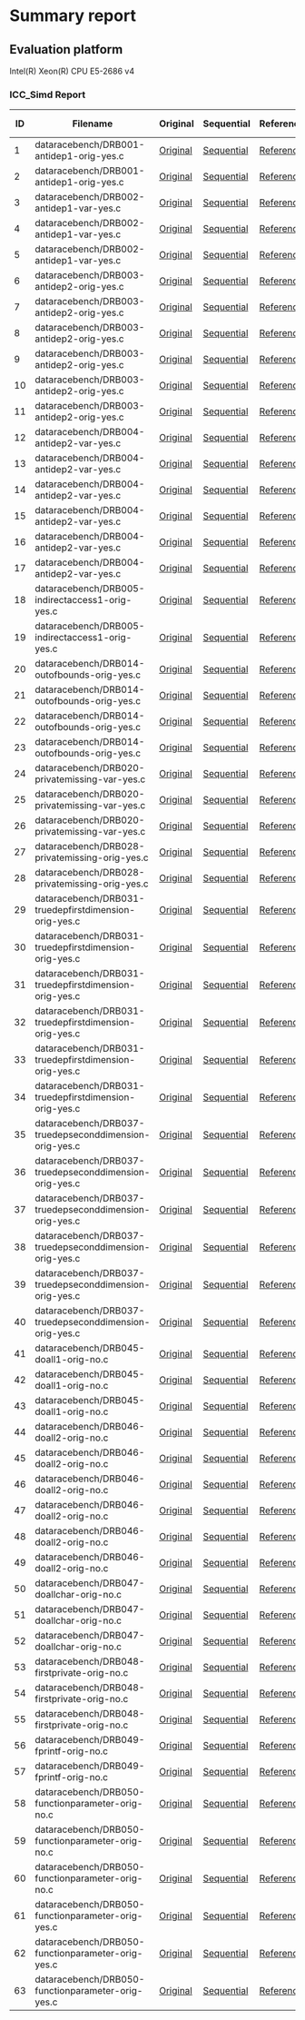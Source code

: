 # Summary report

## Evaluation platform

Intel(R) Xeon(R) CPU E5-2686 v4

### ICC_Simd Report

 ID | Filename | Original | Sequential | Reference | Loop ID | Line Number | ICC_Simd | Output | JSON | Ground Truth 
 --- | --- | --- | --- | --- | --- | --- | --- | --- | --- | --- 
1 | dataracebench/DRB001-antidep1-orig-yes.c | [Original](../../benchmarks/original/dataracebench/DRB001-antidep1-orig-yes.c) | [Sequential](../../benchmarks/sequential/dataracebench/DRB001-antidep1-orig-yes.c) | [Reference](../../benchmarks/reference_cpu_simd/dataracebench/DRB001-antidep1-orig-yes.c.json) | 1 | 61 | TP | [out](../../benchmarks/ICC_Simd/dataracebench/DRB001-antidep1-orig-yes.c.optrpt) | [json](../../benchmarks/ICC_Simd/dataracebench/DRB001-antidep1-orig-yes.c.json) | [YES](../../benchmarks/original/dataracebench/DRB001-antidep1-orig-yes.c)
2 | dataracebench/DRB001-antidep1-orig-yes.c | [Original](../../benchmarks/original/dataracebench/DRB001-antidep1-orig-yes.c) | [Sequential](../../benchmarks/sequential/dataracebench/DRB001-antidep1-orig-yes.c) | [Reference](../../benchmarks/reference_cpu_simd/dataracebench/DRB001-antidep1-orig-yes.c.json) | 2 | 65 | TP | [out](../../benchmarks/ICC_Simd/dataracebench/DRB001-antidep1-orig-yes.c.optrpt) | [json](../../benchmarks/ICC_Simd/dataracebench/DRB001-antidep1-orig-yes.c.json) | [YES](../../benchmarks/original/dataracebench/DRB001-antidep1-orig-yes.c)
3 | dataracebench/DRB002-antidep1-var-yes.c | [Original](../../benchmarks/original/dataracebench/DRB002-antidep1-var-yes.c) | [Sequential](../../benchmarks/sequential/dataracebench/DRB002-antidep1-var-yes.c) | [Reference](../../benchmarks/reference_cpu_simd/dataracebench/DRB002-antidep1-var-yes.c.json) | 1 | 64 | TP | [out](../../benchmarks/ICC_Simd/dataracebench/DRB002-antidep1-var-yes.c.optrpt) | [json](../../benchmarks/ICC_Simd/dataracebench/DRB002-antidep1-var-yes.c.json) | [YES](../../benchmarks/original/dataracebench/DRB002-antidep1-var-yes.c)
4 | dataracebench/DRB002-antidep1-var-yes.c | [Original](../../benchmarks/original/dataracebench/DRB002-antidep1-var-yes.c) | [Sequential](../../benchmarks/sequential/dataracebench/DRB002-antidep1-var-yes.c) | [Reference](../../benchmarks/reference_cpu_simd/dataracebench/DRB002-antidep1-var-yes.c.json) | 2 | 68 | TP | [out](../../benchmarks/ICC_Simd/dataracebench/DRB002-antidep1-var-yes.c.optrpt) | [json](../../benchmarks/ICC_Simd/dataracebench/DRB002-antidep1-var-yes.c.json) | [YES](../../benchmarks/original/dataracebench/DRB002-antidep1-var-yes.c)
5 | dataracebench/DRB002-antidep1-var-yes.c | [Original](../../benchmarks/original/dataracebench/DRB002-antidep1-var-yes.c) | [Sequential](../../benchmarks/sequential/dataracebench/DRB002-antidep1-var-yes.c) | [Reference](../../benchmarks/reference_cpu_simd/dataracebench/DRB002-antidep1-var-yes.c.json) | 3 | 72 | FN | [out](../../benchmarks/ICC_Simd/dataracebench/DRB002-antidep1-var-yes.c.optrpt) | [json](../../benchmarks/ICC_Simd/dataracebench/DRB002-antidep1-var-yes.c.json) | [YES](../../benchmarks/original/dataracebench/DRB002-antidep1-var-yes.c)
6 | dataracebench/DRB003-antidep2-orig-yes.c | [Original](../../benchmarks/original/dataracebench/DRB003-antidep2-orig-yes.c) | [Sequential](../../benchmarks/sequential/dataracebench/DRB003-antidep2-orig-yes.c) | [Reference](../../benchmarks/reference_cpu_simd/dataracebench/DRB003-antidep2-orig-yes.c.json) | 1 | 61 | DP | [out](../../benchmarks/ICC_Simd/dataracebench/DRB003-antidep2-orig-yes.c.optrpt) | [json](../../benchmarks/ICC_Simd/dataracebench/DRB003-antidep2-orig-yes.c.json) | [YES](../../benchmarks/original/dataracebench/DRB003-antidep2-orig-yes.c)
7 | dataracebench/DRB003-antidep2-orig-yes.c | [Original](../../benchmarks/original/dataracebench/DRB003-antidep2-orig-yes.c) | [Sequential](../../benchmarks/sequential/dataracebench/DRB003-antidep2-orig-yes.c) | [Reference](../../benchmarks/reference_cpu_simd/dataracebench/DRB003-antidep2-orig-yes.c.json) | 2 | 63 | TP | [out](../../benchmarks/ICC_Simd/dataracebench/DRB003-antidep2-orig-yes.c.optrpt) | [json](../../benchmarks/ICC_Simd/dataracebench/DRB003-antidep2-orig-yes.c.json) | [YES](../../benchmarks/original/dataracebench/DRB003-antidep2-orig-yes.c)
8 | dataracebench/DRB003-antidep2-orig-yes.c | [Original](../../benchmarks/original/dataracebench/DRB003-antidep2-orig-yes.c) | [Sequential](../../benchmarks/sequential/dataracebench/DRB003-antidep2-orig-yes.c) | [Reference](../../benchmarks/reference_cpu_simd/dataracebench/DRB003-antidep2-orig-yes.c.json) | 3 | 66 | TN | [out](../../benchmarks/ICC_Simd/dataracebench/DRB003-antidep2-orig-yes.c.optrpt) | [json](../../benchmarks/ICC_Simd/dataracebench/DRB003-antidep2-orig-yes.c.json) | [NO](../../benchmarks/original/dataracebench/DRB003-antidep2-orig-yes.c)
9 | dataracebench/DRB003-antidep2-orig-yes.c | [Original](../../benchmarks/original/dataracebench/DRB003-antidep2-orig-yes.c) | [Sequential](../../benchmarks/sequential/dataracebench/DRB003-antidep2-orig-yes.c) | [Reference](../../benchmarks/reference_cpu_simd/dataracebench/DRB003-antidep2-orig-yes.c.json) | 4 | 68 | TP | [out](../../benchmarks/ICC_Simd/dataracebench/DRB003-antidep2-orig-yes.c.optrpt) | [json](../../benchmarks/ICC_Simd/dataracebench/DRB003-antidep2-orig-yes.c.json) | [YES](../../benchmarks/original/dataracebench/DRB003-antidep2-orig-yes.c)
10 | dataracebench/DRB003-antidep2-orig-yes.c | [Original](../../benchmarks/original/dataracebench/DRB003-antidep2-orig-yes.c) | [Sequential](../../benchmarks/sequential/dataracebench/DRB003-antidep2-orig-yes.c) | [Reference](../../benchmarks/reference_cpu_simd/dataracebench/DRB003-antidep2-orig-yes.c.json) | 5 | 74 | FN | [out](../../benchmarks/ICC_Simd/dataracebench/DRB003-antidep2-orig-yes.c.optrpt) | [json](../../benchmarks/ICC_Simd/dataracebench/DRB003-antidep2-orig-yes.c.json) | [YES](../../benchmarks/original/dataracebench/DRB003-antidep2-orig-yes.c)
11 | dataracebench/DRB003-antidep2-orig-yes.c | [Original](../../benchmarks/original/dataracebench/DRB003-antidep2-orig-yes.c) | [Sequential](../../benchmarks/sequential/dataracebench/DRB003-antidep2-orig-yes.c) | [Reference](../../benchmarks/reference_cpu_simd/dataracebench/DRB003-antidep2-orig-yes.c.json) | 6 | 76 | FN | [out](../../benchmarks/ICC_Simd/dataracebench/DRB003-antidep2-orig-yes.c.optrpt) | [json](../../benchmarks/ICC_Simd/dataracebench/DRB003-antidep2-orig-yes.c.json) | [YES](../../benchmarks/original/dataracebench/DRB003-antidep2-orig-yes.c)
12 | dataracebench/DRB004-antidep2-var-yes.c | [Original](../../benchmarks/original/dataracebench/DRB004-antidep2-var-yes.c) | [Sequential](../../benchmarks/sequential/dataracebench/DRB004-antidep2-var-yes.c) | [Reference](../../benchmarks/reference_cpu_simd/dataracebench/DRB004-antidep2-var-yes.c.json) | 1 | 65 | DP | [out](../../benchmarks/ICC_Simd/dataracebench/DRB004-antidep2-var-yes.c.optrpt) | [json](../../benchmarks/ICC_Simd/dataracebench/DRB004-antidep2-var-yes.c.json) | [YES](../../benchmarks/original/dataracebench/DRB004-antidep2-var-yes.c)
13 | dataracebench/DRB004-antidep2-var-yes.c | [Original](../../benchmarks/original/dataracebench/DRB004-antidep2-var-yes.c) | [Sequential](../../benchmarks/sequential/dataracebench/DRB004-antidep2-var-yes.c) | [Reference](../../benchmarks/reference_cpu_simd/dataracebench/DRB004-antidep2-var-yes.c.json) | 2 | 67 | TP | [out](../../benchmarks/ICC_Simd/dataracebench/DRB004-antidep2-var-yes.c.optrpt) | [json](../../benchmarks/ICC_Simd/dataracebench/DRB004-antidep2-var-yes.c.json) | [YES](../../benchmarks/original/dataracebench/DRB004-antidep2-var-yes.c)
14 | dataracebench/DRB004-antidep2-var-yes.c | [Original](../../benchmarks/original/dataracebench/DRB004-antidep2-var-yes.c) | [Sequential](../../benchmarks/sequential/dataracebench/DRB004-antidep2-var-yes.c) | [Reference](../../benchmarks/reference_cpu_simd/dataracebench/DRB004-antidep2-var-yes.c.json) | 3 | 70 | TN | [out](../../benchmarks/ICC_Simd/dataracebench/DRB004-antidep2-var-yes.c.optrpt) | [json](../../benchmarks/ICC_Simd/dataracebench/DRB004-antidep2-var-yes.c.json) | [NO](../../benchmarks/original/dataracebench/DRB004-antidep2-var-yes.c)
15 | dataracebench/DRB004-antidep2-var-yes.c | [Original](../../benchmarks/original/dataracebench/DRB004-antidep2-var-yes.c) | [Sequential](../../benchmarks/sequential/dataracebench/DRB004-antidep2-var-yes.c) | [Reference](../../benchmarks/reference_cpu_simd/dataracebench/DRB004-antidep2-var-yes.c.json) | 4 | 72 | TP | [out](../../benchmarks/ICC_Simd/dataracebench/DRB004-antidep2-var-yes.c.optrpt) | [json](../../benchmarks/ICC_Simd/dataracebench/DRB004-antidep2-var-yes.c.json) | [YES](../../benchmarks/original/dataracebench/DRB004-antidep2-var-yes.c)
16 | dataracebench/DRB004-antidep2-var-yes.c | [Original](../../benchmarks/original/dataracebench/DRB004-antidep2-var-yes.c) | [Sequential](../../benchmarks/sequential/dataracebench/DRB004-antidep2-var-yes.c) | [Reference](../../benchmarks/reference_cpu_simd/dataracebench/DRB004-antidep2-var-yes.c.json) | 5 | 78 | FN | [out](../../benchmarks/ICC_Simd/dataracebench/DRB004-antidep2-var-yes.c.optrpt) | [json](../../benchmarks/ICC_Simd/dataracebench/DRB004-antidep2-var-yes.c.json) | [YES](../../benchmarks/original/dataracebench/DRB004-antidep2-var-yes.c)
17 | dataracebench/DRB004-antidep2-var-yes.c | [Original](../../benchmarks/original/dataracebench/DRB004-antidep2-var-yes.c) | [Sequential](../../benchmarks/sequential/dataracebench/DRB004-antidep2-var-yes.c) | [Reference](../../benchmarks/reference_cpu_simd/dataracebench/DRB004-antidep2-var-yes.c.json) | 6 | 80 | FN | [out](../../benchmarks/ICC_Simd/dataracebench/DRB004-antidep2-var-yes.c.optrpt) | [json](../../benchmarks/ICC_Simd/dataracebench/DRB004-antidep2-var-yes.c.json) | [YES](../../benchmarks/original/dataracebench/DRB004-antidep2-var-yes.c)
18 | dataracebench/DRB005-indirectaccess1-orig-yes.c | [Original](../../benchmarks/original/dataracebench/DRB005-indirectaccess1-orig-yes.c) | [Sequential](../../benchmarks/sequential/dataracebench/DRB005-indirectaccess1-orig-yes.c) | [Reference](../../benchmarks/reference_cpu_simd/dataracebench/DRB005-indirectaccess1-orig-yes.c.json) | 1 | 120 | TP | [out](../../benchmarks/ICC_Simd/dataracebench/DRB005-indirectaccess1-orig-yes.c.optrpt) | [json](../../benchmarks/ICC_Simd/dataracebench/DRB005-indirectaccess1-orig-yes.c.json) | [YES](../../benchmarks/original/dataracebench/DRB005-indirectaccess1-orig-yes.c)
19 | dataracebench/DRB005-indirectaccess1-orig-yes.c | [Original](../../benchmarks/original/dataracebench/DRB005-indirectaccess1-orig-yes.c) | [Sequential](../../benchmarks/sequential/dataracebench/DRB005-indirectaccess1-orig-yes.c) | [Reference](../../benchmarks/reference_cpu_simd/dataracebench/DRB005-indirectaccess1-orig-yes.c.json) | 2 | 126 | FN | [out](../../benchmarks/ICC_Simd/dataracebench/DRB005-indirectaccess1-orig-yes.c.optrpt) | [json](../../benchmarks/ICC_Simd/dataracebench/DRB005-indirectaccess1-orig-yes.c.json) | [YES](../../benchmarks/original/dataracebench/DRB005-indirectaccess1-orig-yes.c)
20 | dataracebench/DRB014-outofbounds-orig-yes.c | [Original](../../benchmarks/original/dataracebench/DRB014-outofbounds-orig-yes.c) | [Sequential](../../benchmarks/sequential/dataracebench/DRB014-outofbounds-orig-yes.c) | [Reference](../../benchmarks/reference_cpu_simd/dataracebench/DRB014-outofbounds-orig-yes.c.json) | 1 | 75 | TP | [out](../../benchmarks/ICC_Simd/dataracebench/DRB014-outofbounds-orig-yes.c.optrpt) | [json](../../benchmarks/ICC_Simd/dataracebench/DRB014-outofbounds-orig-yes.c.json) | [YES](../../benchmarks/original/dataracebench/DRB014-outofbounds-orig-yes.c)
21 | dataracebench/DRB014-outofbounds-orig-yes.c | [Original](../../benchmarks/original/dataracebench/DRB014-outofbounds-orig-yes.c) | [Sequential](../../benchmarks/sequential/dataracebench/DRB014-outofbounds-orig-yes.c) | [Reference](../../benchmarks/reference_cpu_simd/dataracebench/DRB014-outofbounds-orig-yes.c.json) | 2 | 77 | TP | [out](../../benchmarks/ICC_Simd/dataracebench/DRB014-outofbounds-orig-yes.c.optrpt) | [json](../../benchmarks/ICC_Simd/dataracebench/DRB014-outofbounds-orig-yes.c.json) | [YES](../../benchmarks/original/dataracebench/DRB014-outofbounds-orig-yes.c)
22 | dataracebench/DRB014-outofbounds-orig-yes.c | [Original](../../benchmarks/original/dataracebench/DRB014-outofbounds-orig-yes.c) | [Sequential](../../benchmarks/sequential/dataracebench/DRB014-outofbounds-orig-yes.c) | [Reference](../../benchmarks/reference_cpu_simd/dataracebench/DRB014-outofbounds-orig-yes.c.json) | 3 | 80 | TN | [out](../../benchmarks/ICC_Simd/dataracebench/DRB014-outofbounds-orig-yes.c.optrpt) | [json](../../benchmarks/ICC_Simd/dataracebench/DRB014-outofbounds-orig-yes.c.json) | [NO](../../benchmarks/original/dataracebench/DRB014-outofbounds-orig-yes.c)
23 | dataracebench/DRB014-outofbounds-orig-yes.c | [Original](../../benchmarks/original/dataracebench/DRB014-outofbounds-orig-yes.c) | [Sequential](../../benchmarks/sequential/dataracebench/DRB014-outofbounds-orig-yes.c) | [Reference](../../benchmarks/reference_cpu_simd/dataracebench/DRB014-outofbounds-orig-yes.c.json) | 4 | 82 | FN | [out](../../benchmarks/ICC_Simd/dataracebench/DRB014-outofbounds-orig-yes.c.optrpt) | [json](../../benchmarks/ICC_Simd/dataracebench/DRB014-outofbounds-orig-yes.c.json) | [YES](../../benchmarks/original/dataracebench/DRB014-outofbounds-orig-yes.c)
24 | dataracebench/DRB020-privatemissing-var-yes.c | [Original](../../benchmarks/original/dataracebench/DRB020-privatemissing-var-yes.c) | [Sequential](../../benchmarks/sequential/dataracebench/DRB020-privatemissing-var-yes.c) | [Reference](../../benchmarks/reference_cpu_simd/dataracebench/DRB020-privatemissing-var-yes.c.json) | 1 | 62 | TP | [out](../../benchmarks/ICC_Simd/dataracebench/DRB020-privatemissing-var-yes.c.optrpt) | [json](../../benchmarks/ICC_Simd/dataracebench/DRB020-privatemissing-var-yes.c.json) | [YES](../../benchmarks/original/dataracebench/DRB020-privatemissing-var-yes.c)
25 | dataracebench/DRB020-privatemissing-var-yes.c | [Original](../../benchmarks/original/dataracebench/DRB020-privatemissing-var-yes.c) | [Sequential](../../benchmarks/sequential/dataracebench/DRB020-privatemissing-var-yes.c) | [Reference](../../benchmarks/reference_cpu_simd/dataracebench/DRB020-privatemissing-var-yes.c.json) | 2 | 66 | DP | [out](../../benchmarks/ICC_Simd/dataracebench/DRB020-privatemissing-var-yes.c.optrpt) | [json](../../benchmarks/ICC_Simd/dataracebench/DRB020-privatemissing-var-yes.c.json) | [YES](../../benchmarks/original/dataracebench/DRB020-privatemissing-var-yes.c)
26 | dataracebench/DRB020-privatemissing-var-yes.c | [Original](../../benchmarks/original/dataracebench/DRB020-privatemissing-var-yes.c) | [Sequential](../../benchmarks/sequential/dataracebench/DRB020-privatemissing-var-yes.c) | [Reference](../../benchmarks/reference_cpu_simd/dataracebench/DRB020-privatemissing-var-yes.c.json) | 3 | 73 | FN | [out](../../benchmarks/ICC_Simd/dataracebench/DRB020-privatemissing-var-yes.c.optrpt) | [json](../../benchmarks/ICC_Simd/dataracebench/DRB020-privatemissing-var-yes.c.json) | [YES](../../benchmarks/original/dataracebench/DRB020-privatemissing-var-yes.c)
27 | dataracebench/DRB028-privatemissing-orig-yes.c | [Original](../../benchmarks/original/dataracebench/DRB028-privatemissing-orig-yes.c) | [Sequential](../../benchmarks/sequential/dataracebench/DRB028-privatemissing-orig-yes.c) | [Reference](../../benchmarks/reference_cpu_simd/dataracebench/DRB028-privatemissing-orig-yes.c.json) | 1 | 60 | TP | [out](../../benchmarks/ICC_Simd/dataracebench/DRB028-privatemissing-orig-yes.c.optrpt) | [json](../../benchmarks/ICC_Simd/dataracebench/DRB028-privatemissing-orig-yes.c.json) | [YES](../../benchmarks/original/dataracebench/DRB028-privatemissing-orig-yes.c)
28 | dataracebench/DRB028-privatemissing-orig-yes.c | [Original](../../benchmarks/original/dataracebench/DRB028-privatemissing-orig-yes.c) | [Sequential](../../benchmarks/sequential/dataracebench/DRB028-privatemissing-orig-yes.c) | [Reference](../../benchmarks/reference_cpu_simd/dataracebench/DRB028-privatemissing-orig-yes.c.json) | 2 | 64 | DP | [out](../../benchmarks/ICC_Simd/dataracebench/DRB028-privatemissing-orig-yes.c.optrpt) | [json](../../benchmarks/ICC_Simd/dataracebench/DRB028-privatemissing-orig-yes.c.json) | [YES](../../benchmarks/original/dataracebench/DRB028-privatemissing-orig-yes.c)
29 | dataracebench/DRB031-truedepfirstdimension-orig-yes.c | [Original](../../benchmarks/original/dataracebench/DRB031-truedepfirstdimension-orig-yes.c) | [Sequential](../../benchmarks/sequential/dataracebench/DRB031-truedepfirstdimension-orig-yes.c) | [Reference](../../benchmarks/reference_cpu_simd/dataracebench/DRB031-truedepfirstdimension-orig-yes.c.json) | 1 | 60 | DP | [out](../../benchmarks/ICC_Simd/dataracebench/DRB031-truedepfirstdimension-orig-yes.c.optrpt) | [json](../../benchmarks/ICC_Simd/dataracebench/DRB031-truedepfirstdimension-orig-yes.c.json) | [YES](../../benchmarks/original/dataracebench/DRB031-truedepfirstdimension-orig-yes.c)
30 | dataracebench/DRB031-truedepfirstdimension-orig-yes.c | [Original](../../benchmarks/original/dataracebench/DRB031-truedepfirstdimension-orig-yes.c) | [Sequential](../../benchmarks/sequential/dataracebench/DRB031-truedepfirstdimension-orig-yes.c) | [Reference](../../benchmarks/reference_cpu_simd/dataracebench/DRB031-truedepfirstdimension-orig-yes.c.json) | 2 | 62 | TP | [out](../../benchmarks/ICC_Simd/dataracebench/DRB031-truedepfirstdimension-orig-yes.c.optrpt) | [json](../../benchmarks/ICC_Simd/dataracebench/DRB031-truedepfirstdimension-orig-yes.c.json) | [YES](../../benchmarks/original/dataracebench/DRB031-truedepfirstdimension-orig-yes.c)
31 | dataracebench/DRB031-truedepfirstdimension-orig-yes.c | [Original](../../benchmarks/original/dataracebench/DRB031-truedepfirstdimension-orig-yes.c) | [Sequential](../../benchmarks/sequential/dataracebench/DRB031-truedepfirstdimension-orig-yes.c) | [Reference](../../benchmarks/reference_cpu_simd/dataracebench/DRB031-truedepfirstdimension-orig-yes.c.json) | 3 | 65 | TN | [out](../../benchmarks/ICC_Simd/dataracebench/DRB031-truedepfirstdimension-orig-yes.c.optrpt) | [json](../../benchmarks/ICC_Simd/dataracebench/DRB031-truedepfirstdimension-orig-yes.c.json) | [NO](../../benchmarks/original/dataracebench/DRB031-truedepfirstdimension-orig-yes.c)
32 | dataracebench/DRB031-truedepfirstdimension-orig-yes.c | [Original](../../benchmarks/original/dataracebench/DRB031-truedepfirstdimension-orig-yes.c) | [Sequential](../../benchmarks/sequential/dataracebench/DRB031-truedepfirstdimension-orig-yes.c) | [Reference](../../benchmarks/reference_cpu_simd/dataracebench/DRB031-truedepfirstdimension-orig-yes.c.json) | 4 | 67 | TP | [out](../../benchmarks/ICC_Simd/dataracebench/DRB031-truedepfirstdimension-orig-yes.c.optrpt) | [json](../../benchmarks/ICC_Simd/dataracebench/DRB031-truedepfirstdimension-orig-yes.c.json) | [YES](../../benchmarks/original/dataracebench/DRB031-truedepfirstdimension-orig-yes.c)
33 | dataracebench/DRB031-truedepfirstdimension-orig-yes.c | [Original](../../benchmarks/original/dataracebench/DRB031-truedepfirstdimension-orig-yes.c) | [Sequential](../../benchmarks/sequential/dataracebench/DRB031-truedepfirstdimension-orig-yes.c) | [Reference](../../benchmarks/reference_cpu_simd/dataracebench/DRB031-truedepfirstdimension-orig-yes.c.json) | 5 | 71 | FN | [out](../../benchmarks/ICC_Simd/dataracebench/DRB031-truedepfirstdimension-orig-yes.c.optrpt) | [json](../../benchmarks/ICC_Simd/dataracebench/DRB031-truedepfirstdimension-orig-yes.c.json) | [YES](../../benchmarks/original/dataracebench/DRB031-truedepfirstdimension-orig-yes.c)
34 | dataracebench/DRB031-truedepfirstdimension-orig-yes.c | [Original](../../benchmarks/original/dataracebench/DRB031-truedepfirstdimension-orig-yes.c) | [Sequential](../../benchmarks/sequential/dataracebench/DRB031-truedepfirstdimension-orig-yes.c) | [Reference](../../benchmarks/reference_cpu_simd/dataracebench/DRB031-truedepfirstdimension-orig-yes.c.json) | 6 | 73 | FN | [out](../../benchmarks/ICC_Simd/dataracebench/DRB031-truedepfirstdimension-orig-yes.c.optrpt) | [json](../../benchmarks/ICC_Simd/dataracebench/DRB031-truedepfirstdimension-orig-yes.c.json) | [YES](../../benchmarks/original/dataracebench/DRB031-truedepfirstdimension-orig-yes.c)
35 | dataracebench/DRB037-truedepseconddimension-orig-yes.c | [Original](../../benchmarks/original/dataracebench/DRB037-truedepseconddimension-orig-yes.c) | [Sequential](../../benchmarks/sequential/dataracebench/DRB037-truedepseconddimension-orig-yes.c) | [Reference](../../benchmarks/reference_cpu_simd/dataracebench/DRB037-truedepseconddimension-orig-yes.c.json) | 1 | 61 | DP | [out](../../benchmarks/ICC_Simd/dataracebench/DRB037-truedepseconddimension-orig-yes.c.optrpt) | [json](../../benchmarks/ICC_Simd/dataracebench/DRB037-truedepseconddimension-orig-yes.c.json) | [YES](../../benchmarks/original/dataracebench/DRB037-truedepseconddimension-orig-yes.c)
36 | dataracebench/DRB037-truedepseconddimension-orig-yes.c | [Original](../../benchmarks/original/dataracebench/DRB037-truedepseconddimension-orig-yes.c) | [Sequential](../../benchmarks/sequential/dataracebench/DRB037-truedepseconddimension-orig-yes.c) | [Reference](../../benchmarks/reference_cpu_simd/dataracebench/DRB037-truedepseconddimension-orig-yes.c.json) | 2 | 63 | TP | [out](../../benchmarks/ICC_Simd/dataracebench/DRB037-truedepseconddimension-orig-yes.c.optrpt) | [json](../../benchmarks/ICC_Simd/dataracebench/DRB037-truedepseconddimension-orig-yes.c.json) | [YES](../../benchmarks/original/dataracebench/DRB037-truedepseconddimension-orig-yes.c)
37 | dataracebench/DRB037-truedepseconddimension-orig-yes.c | [Original](../../benchmarks/original/dataracebench/DRB037-truedepseconddimension-orig-yes.c) | [Sequential](../../benchmarks/sequential/dataracebench/DRB037-truedepseconddimension-orig-yes.c) | [Reference](../../benchmarks/reference_cpu_simd/dataracebench/DRB037-truedepseconddimension-orig-yes.c.json) | 3 | 67 | FN | [out](../../benchmarks/ICC_Simd/dataracebench/DRB037-truedepseconddimension-orig-yes.c.optrpt) | [json](../../benchmarks/ICC_Simd/dataracebench/DRB037-truedepseconddimension-orig-yes.c.json) | [YES](../../benchmarks/original/dataracebench/DRB037-truedepseconddimension-orig-yes.c)
38 | dataracebench/DRB037-truedepseconddimension-orig-yes.c | [Original](../../benchmarks/original/dataracebench/DRB037-truedepseconddimension-orig-yes.c) | [Sequential](../../benchmarks/sequential/dataracebench/DRB037-truedepseconddimension-orig-yes.c) | [Reference](../../benchmarks/reference_cpu_simd/dataracebench/DRB037-truedepseconddimension-orig-yes.c.json) | 4 | 68 | TN | [out](../../benchmarks/ICC_Simd/dataracebench/DRB037-truedepseconddimension-orig-yes.c.optrpt) | [json](../../benchmarks/ICC_Simd/dataracebench/DRB037-truedepseconddimension-orig-yes.c.json) | [NO](../../benchmarks/original/dataracebench/DRB037-truedepseconddimension-orig-yes.c)
39 | dataracebench/DRB037-truedepseconddimension-orig-yes.c | [Original](../../benchmarks/original/dataracebench/DRB037-truedepseconddimension-orig-yes.c) | [Sequential](../../benchmarks/sequential/dataracebench/DRB037-truedepseconddimension-orig-yes.c) | [Reference](../../benchmarks/reference_cpu_simd/dataracebench/DRB037-truedepseconddimension-orig-yes.c.json) | 5 | 72 | FN | [out](../../benchmarks/ICC_Simd/dataracebench/DRB037-truedepseconddimension-orig-yes.c.optrpt) | [json](../../benchmarks/ICC_Simd/dataracebench/DRB037-truedepseconddimension-orig-yes.c.json) | [YES](../../benchmarks/original/dataracebench/DRB037-truedepseconddimension-orig-yes.c)
40 | dataracebench/DRB037-truedepseconddimension-orig-yes.c | [Original](../../benchmarks/original/dataracebench/DRB037-truedepseconddimension-orig-yes.c) | [Sequential](../../benchmarks/sequential/dataracebench/DRB037-truedepseconddimension-orig-yes.c) | [Reference](../../benchmarks/reference_cpu_simd/dataracebench/DRB037-truedepseconddimension-orig-yes.c.json) | 6 | 74 | FN | [out](../../benchmarks/ICC_Simd/dataracebench/DRB037-truedepseconddimension-orig-yes.c.optrpt) | [json](../../benchmarks/ICC_Simd/dataracebench/DRB037-truedepseconddimension-orig-yes.c.json) | [YES](../../benchmarks/original/dataracebench/DRB037-truedepseconddimension-orig-yes.c)
41 | dataracebench/DRB045-doall1-orig-no.c | [Original](../../benchmarks/original/dataracebench/DRB045-doall1-orig-no.c) | [Sequential](../../benchmarks/sequential/dataracebench/DRB045-doall1-orig-no.c) | [Reference](../../benchmarks/reference_cpu_simd/dataracebench/DRB045-doall1-orig-no.c.json) | 1 | 56 | TP | [out](../../benchmarks/ICC_Simd/dataracebench/DRB045-doall1-orig-no.c.optrpt) | [json](../../benchmarks/ICC_Simd/dataracebench/DRB045-doall1-orig-no.c.json) | [YES](../../benchmarks/original/dataracebench/DRB045-doall1-orig-no.c)
42 | dataracebench/DRB045-doall1-orig-no.c | [Original](../../benchmarks/original/dataracebench/DRB045-doall1-orig-no.c) | [Sequential](../../benchmarks/sequential/dataracebench/DRB045-doall1-orig-no.c) | [Reference](../../benchmarks/reference_cpu_simd/dataracebench/DRB045-doall1-orig-no.c.json) | 2 | 60 | TP | [out](../../benchmarks/ICC_Simd/dataracebench/DRB045-doall1-orig-no.c.optrpt) | [json](../../benchmarks/ICC_Simd/dataracebench/DRB045-doall1-orig-no.c.json) | [YES](../../benchmarks/original/dataracebench/DRB045-doall1-orig-no.c)
43 | dataracebench/DRB045-doall1-orig-no.c | [Original](../../benchmarks/original/dataracebench/DRB045-doall1-orig-no.c) | [Sequential](../../benchmarks/sequential/dataracebench/DRB045-doall1-orig-no.c) | [Reference](../../benchmarks/reference_cpu_simd/dataracebench/DRB045-doall1-orig-no.c.json) | 3 | 64 | FN | [out](../../benchmarks/ICC_Simd/dataracebench/DRB045-doall1-orig-no.c.optrpt) | [json](../../benchmarks/ICC_Simd/dataracebench/DRB045-doall1-orig-no.c.json) | [YES](../../benchmarks/original/dataracebench/DRB045-doall1-orig-no.c)
44 | dataracebench/DRB046-doall2-orig-no.c | [Original](../../benchmarks/original/dataracebench/DRB046-doall2-orig-no.c) | [Sequential](../../benchmarks/sequential/dataracebench/DRB046-doall2-orig-no.c) | [Reference](../../benchmarks/reference_cpu_simd/dataracebench/DRB046-doall2-orig-no.c.json) | 1 | 60 | DP | [out](../../benchmarks/ICC_Simd/dataracebench/DRB046-doall2-orig-no.c.optrpt) | [json](../../benchmarks/ICC_Simd/dataracebench/DRB046-doall2-orig-no.c.json) | [YES](../../benchmarks/original/dataracebench/DRB046-doall2-orig-no.c)
45 | dataracebench/DRB046-doall2-orig-no.c | [Original](../../benchmarks/original/dataracebench/DRB046-doall2-orig-no.c) | [Sequential](../../benchmarks/sequential/dataracebench/DRB046-doall2-orig-no.c) | [Reference](../../benchmarks/reference_cpu_simd/dataracebench/DRB046-doall2-orig-no.c.json) | 2 | 62 | TP | [out](../../benchmarks/ICC_Simd/dataracebench/DRB046-doall2-orig-no.c.optrpt) | [json](../../benchmarks/ICC_Simd/dataracebench/DRB046-doall2-orig-no.c.json) | [YES](../../benchmarks/original/dataracebench/DRB046-doall2-orig-no.c)
46 | dataracebench/DRB046-doall2-orig-no.c | [Original](../../benchmarks/original/dataracebench/DRB046-doall2-orig-no.c) | [Sequential](../../benchmarks/sequential/dataracebench/DRB046-doall2-orig-no.c) | [Reference](../../benchmarks/reference_cpu_simd/dataracebench/DRB046-doall2-orig-no.c.json) | 3 | 66 | DP | [out](../../benchmarks/ICC_Simd/dataracebench/DRB046-doall2-orig-no.c.optrpt) | [json](../../benchmarks/ICC_Simd/dataracebench/DRB046-doall2-orig-no.c.json) | [YES](../../benchmarks/original/dataracebench/DRB046-doall2-orig-no.c)
47 | dataracebench/DRB046-doall2-orig-no.c | [Original](../../benchmarks/original/dataracebench/DRB046-doall2-orig-no.c) | [Sequential](../../benchmarks/sequential/dataracebench/DRB046-doall2-orig-no.c) | [Reference](../../benchmarks/reference_cpu_simd/dataracebench/DRB046-doall2-orig-no.c.json) | 4 | 68 | TP | [out](../../benchmarks/ICC_Simd/dataracebench/DRB046-doall2-orig-no.c.optrpt) | [json](../../benchmarks/ICC_Simd/dataracebench/DRB046-doall2-orig-no.c.json) | [YES](../../benchmarks/original/dataracebench/DRB046-doall2-orig-no.c)
48 | dataracebench/DRB046-doall2-orig-no.c | [Original](../../benchmarks/original/dataracebench/DRB046-doall2-orig-no.c) | [Sequential](../../benchmarks/sequential/dataracebench/DRB046-doall2-orig-no.c) | [Reference](../../benchmarks/reference_cpu_simd/dataracebench/DRB046-doall2-orig-no.c.json) | 5 | 72 | FN | [out](../../benchmarks/ICC_Simd/dataracebench/DRB046-doall2-orig-no.c.optrpt) | [json](../../benchmarks/ICC_Simd/dataracebench/DRB046-doall2-orig-no.c.json) | [YES](../../benchmarks/original/dataracebench/DRB046-doall2-orig-no.c)
49 | dataracebench/DRB046-doall2-orig-no.c | [Original](../../benchmarks/original/dataracebench/DRB046-doall2-orig-no.c) | [Sequential](../../benchmarks/sequential/dataracebench/DRB046-doall2-orig-no.c) | [Reference](../../benchmarks/reference_cpu_simd/dataracebench/DRB046-doall2-orig-no.c.json) | 6 | 74 | FN | [out](../../benchmarks/ICC_Simd/dataracebench/DRB046-doall2-orig-no.c.optrpt) | [json](../../benchmarks/ICC_Simd/dataracebench/DRB046-doall2-orig-no.c.json) | [YES](../../benchmarks/original/dataracebench/DRB046-doall2-orig-no.c)
50 | dataracebench/DRB047-doallchar-orig-no.c | [Original](../../benchmarks/original/dataracebench/DRB047-doallchar-orig-no.c) | [Sequential](../../benchmarks/sequential/dataracebench/DRB047-doallchar-orig-no.c) | [Reference](../../benchmarks/reference_cpu_simd/dataracebench/DRB047-doallchar-orig-no.c.json) | 1 | 61 | TP | [out](../../benchmarks/ICC_Simd/dataracebench/DRB047-doallchar-orig-no.c.optrpt) | [json](../../benchmarks/ICC_Simd/dataracebench/DRB047-doallchar-orig-no.c.json) | [YES](../../benchmarks/original/dataracebench/DRB047-doallchar-orig-no.c)
51 | dataracebench/DRB047-doallchar-orig-no.c | [Original](../../benchmarks/original/dataracebench/DRB047-doallchar-orig-no.c) | [Sequential](../../benchmarks/sequential/dataracebench/DRB047-doallchar-orig-no.c) | [Reference](../../benchmarks/reference_cpu_simd/dataracebench/DRB047-doallchar-orig-no.c.json) | 2 | 65 | TP | [out](../../benchmarks/ICC_Simd/dataracebench/DRB047-doallchar-orig-no.c.optrpt) | [json](../../benchmarks/ICC_Simd/dataracebench/DRB047-doallchar-orig-no.c.json) | [YES](../../benchmarks/original/dataracebench/DRB047-doallchar-orig-no.c)
52 | dataracebench/DRB047-doallchar-orig-no.c | [Original](../../benchmarks/original/dataracebench/DRB047-doallchar-orig-no.c) | [Sequential](../../benchmarks/sequential/dataracebench/DRB047-doallchar-orig-no.c) | [Reference](../../benchmarks/reference_cpu_simd/dataracebench/DRB047-doallchar-orig-no.c.json) | 3 | 69 | FN | [out](../../benchmarks/ICC_Simd/dataracebench/DRB047-doallchar-orig-no.c.optrpt) | [json](../../benchmarks/ICC_Simd/dataracebench/DRB047-doallchar-orig-no.c.json) | [YES](../../benchmarks/original/dataracebench/DRB047-doallchar-orig-no.c)
53 | dataracebench/DRB048-firstprivate-orig-no.c | [Original](../../benchmarks/original/dataracebench/DRB048-firstprivate-orig-no.c) | [Sequential](../../benchmarks/sequential/dataracebench/DRB048-firstprivate-orig-no.c) | [Reference](../../benchmarks/reference_cpu_simd/dataracebench/DRB048-firstprivate-orig-no.c.json) | 1 | 56 | TP | [out](../../benchmarks/ICC_Simd/dataracebench/DRB048-firstprivate-orig-no.c.optrpt) | [json](../../benchmarks/ICC_Simd/dataracebench/DRB048-firstprivate-orig-no.c.json) | [YES](../../benchmarks/original/dataracebench/DRB048-firstprivate-orig-no.c)
54 | dataracebench/DRB048-firstprivate-orig-no.c | [Original](../../benchmarks/original/dataracebench/DRB048-firstprivate-orig-no.c) | [Sequential](../../benchmarks/sequential/dataracebench/DRB048-firstprivate-orig-no.c) | [Reference](../../benchmarks/reference_cpu_simd/dataracebench/DRB048-firstprivate-orig-no.c.json) | 2 | 68 | TP | [out](../../benchmarks/ICC_Simd/dataracebench/DRB048-firstprivate-orig-no.c.optrpt) | [json](../../benchmarks/ICC_Simd/dataracebench/DRB048-firstprivate-orig-no.c.json) | [YES](../../benchmarks/original/dataracebench/DRB048-firstprivate-orig-no.c)
55 | dataracebench/DRB048-firstprivate-orig-no.c | [Original](../../benchmarks/original/dataracebench/DRB048-firstprivate-orig-no.c) | [Sequential](../../benchmarks/sequential/dataracebench/DRB048-firstprivate-orig-no.c) | [Reference](../../benchmarks/reference_cpu_simd/dataracebench/DRB048-firstprivate-orig-no.c.json) | 3 | 76 | FN | [out](../../benchmarks/ICC_Simd/dataracebench/DRB048-firstprivate-orig-no.c.optrpt) | [json](../../benchmarks/ICC_Simd/dataracebench/DRB048-firstprivate-orig-no.c.json) | [YES](../../benchmarks/original/dataracebench/DRB048-firstprivate-orig-no.c)
56 | dataracebench/DRB049-fprintf-orig-no.c | [Original](../../benchmarks/original/dataracebench/DRB049-fprintf-orig-no.c) | [Sequential](../../benchmarks/sequential/dataracebench/DRB049-fprintf-orig-no.c) | [Reference](../../benchmarks/reference_cpu_simd/dataracebench/DRB049-fprintf-orig-no.c.json) | 1 | 64 | TP | [out](../../benchmarks/ICC_Simd/dataracebench/DRB049-fprintf-orig-no.c.optrpt) | [json](../../benchmarks/ICC_Simd/dataracebench/DRB049-fprintf-orig-no.c.json) | [YES](../../benchmarks/original/dataracebench/DRB049-fprintf-orig-no.c)
57 | dataracebench/DRB049-fprintf-orig-no.c | [Original](../../benchmarks/original/dataracebench/DRB049-fprintf-orig-no.c) | [Sequential](../../benchmarks/sequential/dataracebench/DRB049-fprintf-orig-no.c) | [Reference](../../benchmarks/reference_cpu_simd/dataracebench/DRB049-fprintf-orig-no.c.json) | 2 | 74 | FN | [out](../../benchmarks/ICC_Simd/dataracebench/DRB049-fprintf-orig-no.c.optrpt) | [json](../../benchmarks/ICC_Simd/dataracebench/DRB049-fprintf-orig-no.c.json) | [YES](../../benchmarks/original/dataracebench/DRB049-fprintf-orig-no.c)
58 | dataracebench/DRB050-functionparameter-orig-no.c | [Original](../../benchmarks/original/dataracebench/DRB050-functionparameter-orig-no.c) | [Sequential](../../benchmarks/sequential/dataracebench/DRB050-functionparameter-orig-no.c) | [Reference](../../benchmarks/reference_cpu_simd/dataracebench/DRB050-functionparameter-orig-no.c.json) | 1 | 56 | TP | [out](../../benchmarks/ICC_Simd/dataracebench/DRB050-functionparameter-orig-no.c.optrpt) | [json](../../benchmarks/ICC_Simd/dataracebench/DRB050-functionparameter-orig-no.c.json) | [YES](../../benchmarks/original/dataracebench/DRB050-functionparameter-orig-no.c)
59 | dataracebench/DRB050-functionparameter-orig-no.c | [Original](../../benchmarks/original/dataracebench/DRB050-functionparameter-orig-no.c) | [Sequential](../../benchmarks/sequential/dataracebench/DRB050-functionparameter-orig-no.c) | [Reference](../../benchmarks/reference_cpu_simd/dataracebench/DRB050-functionparameter-orig-no.c.json) | 2 | 70 | TP | [out](../../benchmarks/ICC_Simd/dataracebench/DRB050-functionparameter-orig-no.c.optrpt) | [json](../../benchmarks/ICC_Simd/dataracebench/DRB050-functionparameter-orig-no.c.json) | [YES](../../benchmarks/original/dataracebench/DRB050-functionparameter-orig-no.c)
60 | dataracebench/DRB050-functionparameter-orig-no.c | [Original](../../benchmarks/original/dataracebench/DRB050-functionparameter-orig-no.c) | [Sequential](../../benchmarks/sequential/dataracebench/DRB050-functionparameter-orig-no.c) | [Reference](../../benchmarks/reference_cpu_simd/dataracebench/DRB050-functionparameter-orig-no.c.json) | 3 | 77 | TN | [out](../../benchmarks/ICC_Simd/dataracebench/DRB050-functionparameter-orig-no.c.optrpt) | [json](../../benchmarks/ICC_Simd/dataracebench/DRB050-functionparameter-orig-no.c.json) | [NO](../../benchmarks/original/dataracebench/DRB050-functionparameter-orig-no.c)
61 | dataracebench/DRB050-functionparameter-orig-yes.c | [Original](../../benchmarks/original/dataracebench/DRB050-functionparameter-orig-yes.c) | [Sequential](../../benchmarks/sequential/dataracebench/DRB050-functionparameter-orig-yes.c) | [Reference](../../benchmarks/reference_cpu_simd/dataracebench/DRB050-functionparameter-orig-yes.c.json) | 1 | 55 | TN | [out](../../benchmarks/ICC_Simd/dataracebench/DRB050-functionparameter-orig-yes.c.optrpt) | [json](../../benchmarks/ICC_Simd/dataracebench/DRB050-functionparameter-orig-yes.c.json) | [NO](../../benchmarks/original/dataracebench/DRB050-functionparameter-orig-yes.c)
62 | dataracebench/DRB050-functionparameter-orig-yes.c | [Original](../../benchmarks/original/dataracebench/DRB050-functionparameter-orig-yes.c) | [Sequential](../../benchmarks/sequential/dataracebench/DRB050-functionparameter-orig-yes.c) | [Reference](../../benchmarks/reference_cpu_simd/dataracebench/DRB050-functionparameter-orig-yes.c.json) | 2 | 68 | TP | [out](../../benchmarks/ICC_Simd/dataracebench/DRB050-functionparameter-orig-yes.c.optrpt) | [json](../../benchmarks/ICC_Simd/dataracebench/DRB050-functionparameter-orig-yes.c.json) | [YES](../../benchmarks/original/dataracebench/DRB050-functionparameter-orig-yes.c)
63 | dataracebench/DRB050-functionparameter-orig-yes.c | [Original](../../benchmarks/original/dataracebench/DRB050-functionparameter-orig-yes.c) | [Sequential](../../benchmarks/sequential/dataracebench/DRB050-functionparameter-orig-yes.c) | [Reference](../../benchmarks/reference_cpu_simd/dataracebench/DRB050-functionparameter-orig-yes.c.json) | 3 | 75 | TN | [out](../../benchmarks/ICC_Simd/dataracebench/DRB050-functionparameter-orig-yes.c.optrpt) | [json](../../benchmarks/ICC_Simd/dataracebench/DRB050-functionparameter-orig-yes.c.json) | [NO](../../benchmarks/original/dataracebench/DRB050-functionparameter-orig-yes.c)


